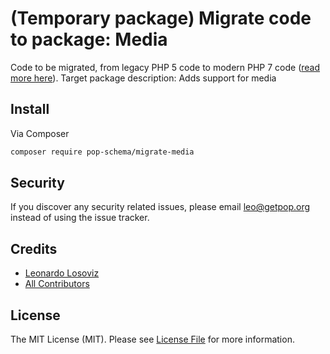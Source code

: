 # (Temporary package) Migrate code to package: Media

Code to be migrated, from legacy PHP 5 code to modern PHP 7 code ([read more here](https://github.com/leoloso/PoP#codebase-migration)). Target package description:  Adds support for media

## Install

Via Composer

``` bash
composer require pop-schema/migrate-media
```

## Security

If you discover any security related issues, please email leo@getpop.org instead of using the issue tracker.

## Credits

- [Leonardo Losoviz][link-author]
- [All Contributors][link-contributors]

## License

The MIT License (MIT). Please see [License File](LICENSE.md) for more information.

[ico-version]: https://img.shields.io/packagist/v/pop-schema/media.svg?style=flat-square
[ico-license]: https://img.shields.io/badge/license-MIT-brightgreen.svg?style=flat-square
[ico-travis]: https://img.shields.io/travis/pop-schema/media/master.svg?style=flat-square
[ico-scrutinizer]: https://img.shields.io/scrutinizer/coverage/g/pop-schema/media.svg?style=flat-square
[ico-code-quality]: https://img.shields.io/scrutinizer/g/pop-schema/media.svg?style=flat-square
[ico-downloads]: https://img.shields.io/packagist/dt/pop-schema/media.svg?style=flat-square

[link-packagist]: https://packagist.org/packages/pop-schema/media
[link-travis]: https://travis-ci.org/pop-schema/media
[link-scrutinizer]: https://scrutinizer-ci.com/g/pop-schema/media/code-structure
[link-code-quality]: https://scrutinizer-ci.com/g/pop-schema/media
[link-downloads]: https://packagist.org/packages/pop-schema/media
[link-author]: https://github.com/leoloso
[link-contributors]: ../../contributors
